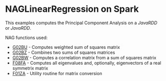 # NAGLinearRegression on Spark

This examples computes the Principal Component Analysis on a *JavaRDD<LabeledPoint>* or *JavaRDD<Vector>*.

NAG functions used:
- [G02BU]  - Computes weighted sum of squares matrix
- [G02BZ]  - Combines two sums of squares matrices
- [G02BW]  - Computes a correlation matrix from a sum of squares matrix
- [F08FA]  - Computes all eigenvalues and, optionally, eigenvectors of a real symmetrix matrix
- [F01ZA]  - Utility routine for matrix conversion


[G02BU]: http://www.nag.com/numeric/fl/nagdoc_fl24/html/G02/g02buf.html
[G02BZ]: http://www.nag.com/numeric/fl/nagdoc_fl24/html/G02/g02bzf.html
[G02BW]: http://www.nag.com/numeric/fl/nagdoc_fl24/html/G02/g02bwf.html
[F08FA]: http://www.nag.com/numeric/fl/nagdoc_fl24/html/F08/f08faf.html
[F01ZA]: http://www.nag.com/numeric/fl/nagdoc_fl24/html/F01/f01zaf.html


